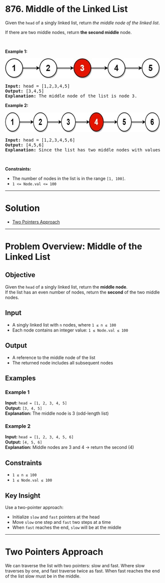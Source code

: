 # 876. Middle of the Linked List

<p>Given the <code>head</code> of a singly linked list, return <em>the middle node of the linked list</em>.</p>

<p>If there are two middle nodes, return <strong>the second middle</strong> node.</p>

<p>&nbsp;</p>
<p><strong class="example">Example 1:</strong></p>
<img alt="" style="width: 544px; height: 65px;" src="img/876-1.jpg">
<pre><strong>Input:</strong> head = [1,2,3,4,5]
<strong>Output:</strong> [3,4,5]
<strong>Explanation:</strong> The middle node of the list is node 3.
</pre>

<p><strong class="example">Example 2:</strong></p>
<img alt="" style="width: 664px; height: 65px;" src="img/876-2.jpg">
<pre><strong>Input:</strong> head = [1,2,3,4,5,6]
<strong>Output:</strong> [4,5,6]
<strong>Explanation:</strong> Since the list has two middle nodes with values 3 and 4, we return the second one.
</pre>

<p>&nbsp;</p>
<p><strong>Constraints:</strong></p>

<ul>
  <li>The number of nodes in the list is in the range <code>[1, 100]</code>.</li>
  <li><code>1 &lt;= Node.val &lt;= 100</code></li>
</ul>

---

# Solution

- [Two Pointers Approach](#two-pointers-approach)

---


# Problem Overview: Middle of the Linked List

## Objective
Given the `head` of a singly linked list, return the **middle node**.  
If the list has an even number of nodes, return the **second** of the two middle nodes.

## Input
- A singly linked list with `n` nodes, where `1 ≤ n ≤ 100`
- Each node contains an integer value: `1 ≤ Node.val ≤ 100`

## Output
- A reference to the middle node of the list
- The returned node includes all subsequent nodes

## Examples

### Example 1
**Input:** `head = [1, 2, 3, 4, 5]`  
**Output:** `[3, 4, 5]`  
**Explanation:** The middle node is 3 (odd-length list)

### Example 2
**Input:** `head = [1, 2, 3, 4, 5, 6]`  
**Output:** `[4, 5, 6]`  
**Explanation:** Middle nodes are 3 and 4 → return the second (4)

## Constraints
- `1 ≤ n ≤ 100`
- `1 ≤ Node.val ≤ 100`

## Key Insight
Use a two-pointer approach:
- Initialize `slow` and `fast` pointers at the head
- Move `slow` one step and `fast` two steps at a time
- When `fast` reaches the end, `slow` will be at the middle

---

# Two Pointers Approach

We can traverse the list with two pointers: slow and fast. Where slow traverses by one, and fast traverse twice as fast. When fast reaches the end of the list slow must be in the middle.
